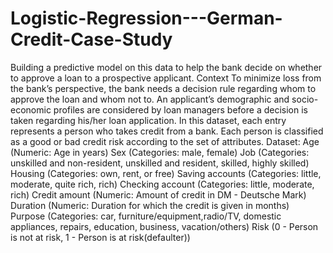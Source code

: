 # Logistic-Regression---German-Credit-Case-Study
 Building a predictive model on this data to help the bank decide on whether to approve a loan to a prospective applicant.
Context
To minimize loss from the bank’s perspective, the bank needs a decision rule regarding whom to approve the loan and whom not to. An applicant’s demographic and socio-economic profiles are considered by loan managers before a decision is taken regarding his/her loan application. In this dataset, each entry represents a person who takes credit from a bank. Each person is classified as a good or bad credit risk according to the set of attributes.
Dataset:
Age (Numeric: Age in years)
Sex (Categories: male, female)
Job (Categories: unskilled and non-resident, unskilled and resident, skilled, highly skilled)
Housing (Categories: own, rent, or free)
Saving accounts (Categories: little, moderate, quite rich, rich)
Checking account (Categories: little, moderate, rich)
Credit amount (Numeric: Amount of credit in DM - Deutsche Mark)
Duration (Numeric: Duration for which the credit is given in months)
Purpose (Categories: car, furniture/equipment,radio/TV, domestic appliances, repairs, education, business, vacation/others)
Risk (0 - Person is not at risk, 1 - Person is at risk(defaulter))
